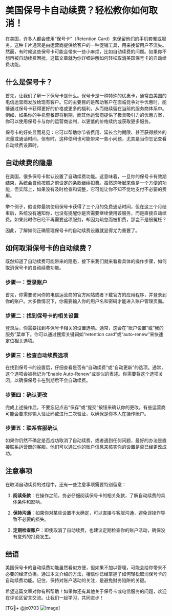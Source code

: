 # 美国保号卡自动续费？轻松教你如何取消！

在美国，许多人都会使用“保号卡”（Retention Card）来保留他们的手机套餐或服务。这种卡片通常是由运营商提供给客户的一种促销工具，用来挽留用户不流失。然而，有时候这些保号卡可能会带来一些小麻烦，比如自动续费的问题。如果你不想再被自动续费困扰，这篇文章就为你详细讲解如何轻松取消美国保号卡的自动续费功能。

## 什么是保号卡？

首先，让我们了解一下保号卡是什么。保号卡是一种特殊的优惠卡，通常由美国的电信运营商发放给现有客户。它的主要目的是帮助客户在面临竞争对手优惠时，能够通过保号卡获得更好的价格或更多的福利，从而继续留在当前的服务商体系中。例如，如果你的手机套餐即将到期，而其他运营商提供了极具吸引力的优惠方案，你可以使用保号卡与你的运营商谈判，以更低的价格续约或获取更多服务。

保号卡的好处显而易见：它可以帮助你节省费用、延长合约期限、甚至获得额外的流量或通话时间。但有时，这种便利也可能带来一些小问题，尤其是当你忘记查看自动续费设置时。

## 自动续费的隐患

在美国，很多保号卡默认设置了自动续费功能。这意味着，一旦你的保号卡有效期结束，系统会自动按照之前设定的条款继续扣费。虽然这听起来像是一个方便的功能，但实际上，如果没有及时检查和调整，它可能让你不知不觉地支付不必要的费用。

举个例子，假设你最初使用保号卡获得了三个月的免费通话时间，但在这三个月结束后，系统没有通知你，也没有提醒你是否需要继续使用该服务，而是直接自动续费。如果此时你已经不再需要这项服务，却因为疏忽而被扣费，那岂不是很冤枉？

因此，了解如何正确管理保号卡的自动续费设置就显得尤为重要了。

## 如何取消保号卡的自动续费？

既然知道了自动续费可能带来的隐患，接下来我们就来看看具体的操作步骤，如何取消保号卡的自动续费功能。

### 步骤一：登录账户

首先，你需要访问你的电信运营商的官方网站或者下载官方的应用程序，并登录到你的账户。大多数情况下，你需要输入你的用户名和密码才能进入账户管理页面。

### 步骤二：找到保号卡的相关设置

登录后，你需要找到与保号卡相关的设置选项。通常，这会在“账户设置”或“我的服务”菜单下。你可以通过搜索关键词如“retention card”或“auto-renew”来快速定位相关选项。

### 步骤三：检查自动续费选项

在找到保号卡的设置后，仔细查看是否有“自动续费”或“自动更新”的选项。通常，这个选项会被标记为“Enable Auto-Renew”或类似的表述。你需要将这个选项关闭，以确保保号卡在到期后不会自动续费。

### 步骤四：确认更改

完成上述操作后，不要忘记点击“保存”或“提交”按钮来确认你的更改。有些运营商可能会要求你输入验证码或进行二次验证，以确保是你本人在操作账户。

### 步骤五：联系客服确认

如果你仍然不确定是否成功取消了自动续费，或者遇到任何问题，最好的办法是直接联系运营商的客服。他们可以通过你的账户信息来核实你的设置是否已经更改成功。

## 注意事项

在取消自动续费的过程中，还有一些注意事项需要特别留意：

1. **阅读条款**：在操作之前，务必仔细阅读保号卡的相关条款，了解自动续费的具体条件和影响。
   
2. **保持沟通**：如果你对某些设置不太确定，可以直接与客服沟通，避免误操作导致不必要的损失。

3. **定期检查账户**：即使取消了自动续费，也建议定期检查你的账户活动，确保没有意外的扣费发生。

## 结语

美国保号卡的自动续费功能虽然看似方便，但如果不加以管理，可能会给你带来不必要的经济负担。通过本文介绍的方法，相信你已经掌握了如何轻松取消保号卡的自动续费功能。记住，保持对账户活动的关注，是避免财务陷阱的关键。

希望这篇文章对你有所帮助！如果你还有其他关于保号卡或电信服务的问题，欢迎在评论区留言交流。让我们一起学习，共同进步！

[TG💪+ @jx0703 ![Image](https://github.com/user-attachments/assets/dbca1d08-cadb-493c-b0ec-ad6f7a83f270)]